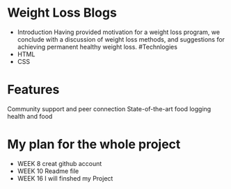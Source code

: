 # Weight Loss Blogs

* Introduction
Having provided motivation for a weight loss program, we conclude with a discussion of weight loss methods, and suggestions for achieving permanent healthy weight loss. 
#Technlogies
* HTML
* CSS

# Features
Community support and peer connection
State-of-the-art food logging
health and food 

# My plan for the whole project

* WEEK 8 creat github account
* WEEK 10 Readme file
* WEEK 16 I will finshed my Project





